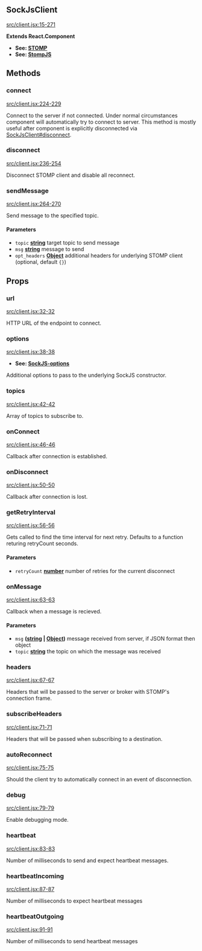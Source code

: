 ## SockJsClient

[src/client.jsx:15-271][23]

**Extends React.Component**

-   **See: [STOMP][24]**
-   **See: [StompJS][25]**


## Methods

### connect

[src/client.jsx:224-229][26]

Connect to the server if not connected. Under normal circumstances component
will automatically try to connect to server. This method is mostly useful
after component is explicitly disconnected via [SockJsClient#disconnect][27].

### disconnect

[src/client.jsx:236-254][28]

Disconnect STOMP client and disable all reconnect.

### sendMessage

[src/client.jsx:264-270][29]

Send message to the specified topic.

#### Parameters

-   `topic` **[string][30]** target topic to send message
-   `msg` **[string][30]** message to send
-   `opt_headers` **[Object][31]** additional headers for underlying STOMP client (optional, default `{}`)

## Props

### url

[src/client.jsx:32-32][32]

HTTP URL of the endpoint to connect.

### options

[src/client.jsx:38-38][33]

-   **See: [SockJS-options][34]**

Additional options to pass to the underlying SockJS constructor.

### topics

[src/client.jsx:42-42][35]

Array of topics to subscribe to.

### onConnect

[src/client.jsx:46-46][36]

Callback after connection is established.

### onDisconnect

[src/client.jsx:50-50][37]

Callback after connection is lost.

### getRetryInterval

[src/client.jsx:56-56][38]

Gets called to find the time interval for next retry. Defaults to a function returing retryCount seconds.

#### Parameters

-   `retryCount` **[number][39]** number of retries for the current disconnect

### onMessage

[src/client.jsx:63-63][40]

Callback when a message is recieved.

#### Parameters

-   `msg` **([string][30] \| [Object][31])** message received from server, if JSON format then object
-   `topic` **[string][30]** the topic on which the message was received

### headers

[src/client.jsx:67-67][41]

Headers that will be passed to the server or broker with STOMP's connection frame.

### subscribeHeaders

[src/client.jsx:71-71][42]

Headers that will be passed when subscribing to a destination.

### autoReconnect

[src/client.jsx:75-75][43]

Should the client try to automatically connect in an event of disconnection.

### debug

[src/client.jsx:79-79][44]

Enable debugging mode.

### heartbeat

[src/client.jsx:83-83][45]

Number of milliseconds to send and expect heartbeat messages.

### heartbeatIncoming

[src/client.jsx:87-87][46]

Number of milliseconds to expect heartbeat messages

### heartbeatOutgoing

[src/client.jsx:91-91][47]

Number of milliseconds to send heartbeat messages

[23]: https://github.com/lahsivjar/react-stomp/blob/b31bf86947f5a1cf094f8839b9efcc30cc4d0c36/src/client.jsx#L15-L271 "Source code on GitHub"

[24]: https://stomp.github.io/

[25]: https://github.com/sockjs/sockjs-client

[26]: https://github.com/lahsivjar/react-stomp/blob/b31bf86947f5a1cf094f8839b9efcc30cc4d0c36/src/client.jsx#L224-L229 "Source code on GitHub"

[27]: #sockjsclientdisconnect

[28]: https://github.com/lahsivjar/react-stomp/blob/b31bf86947f5a1cf094f8839b9efcc30cc4d0c36/src/client.jsx#L236-L254 "Source code on GitHub"

[29]: https://github.com/lahsivjar/react-stomp/blob/b31bf86947f5a1cf094f8839b9efcc30cc4d0c36/src/client.jsx#L264-L270 "Source code on GitHub"

[30]: https://developer.mozilla.org/docs/Web/JavaScript/Reference/Global_Objects/String

[31]: https://developer.mozilla.org/docs/Web/JavaScript/Reference/Global_Objects/Object

[32]: https://github.com/lahsivjar/react-stomp/blob/b31bf86947f5a1cf094f8839b9efcc30cc4d0c36/src/client.jsx#L32-L32 "Source code on GitHub"

[33]: https://github.com/lahsivjar/react-stomp/blob/b31bf86947f5a1cf094f8839b9efcc30cc4d0c36/src/client.jsx#L38-L38 "Source code on GitHub"

[34]: https://github.com/sockjs/sockjs-client#sockjs-client-api

[35]: https://github.com/lahsivjar/react-stomp/blob/b31bf86947f5a1cf094f8839b9efcc30cc4d0c36/src/client.jsx#L42-L42 "Source code on GitHub"

[36]: https://github.com/lahsivjar/react-stomp/blob/b31bf86947f5a1cf094f8839b9efcc30cc4d0c36/src/client.jsx#L46-L46 "Source code on GitHub"

[37]: https://github.com/lahsivjar/react-stomp/blob/b31bf86947f5a1cf094f8839b9efcc30cc4d0c36/src/client.jsx#L50-L50 "Source code on GitHub"

[38]: https://github.com/lahsivjar/react-stomp/blob/b31bf86947f5a1cf094f8839b9efcc30cc4d0c36/src/client.jsx#L56-L56 "Source code on GitHub"

[39]: https://developer.mozilla.org/docs/Web/JavaScript/Reference/Global_Objects/Number

[40]: https://github.com/lahsivjar/react-stomp/blob/b31bf86947f5a1cf094f8839b9efcc30cc4d0c36/src/client.jsx#L63-L63 "Source code on GitHub"

[41]: https://github.com/lahsivjar/react-stomp/blob/b31bf86947f5a1cf094f8839b9efcc30cc4d0c36/src/client.jsx#L67-L67 "Source code on GitHub"

[42]: https://github.com/lahsivjar/react-stomp/blob/b31bf86947f5a1cf094f8839b9efcc30cc4d0c36/src/client.jsx#L71-L71 "Source code on GitHub"

[43]: https://github.com/lahsivjar/react-stomp/blob/b31bf86947f5a1cf094f8839b9efcc30cc4d0c36/src/client.jsx#L75-L75 "Source code on GitHub"

[44]: https://github.com/lahsivjar/react-stomp/blob/b31bf86947f5a1cf094f8839b9efcc30cc4d0c36/src/client.jsx#L79-L79 "Source code on GitHub"

[45]: https://github.com/lahsivjar/react-stomp/blob/b31bf86947f5a1cf094f8839b9efcc30cc4d0c36/src/client.jsx#L83-L83 "Source code on GitHub"

[46]: https://github.com/lahsivjar/react-stomp/blob/b31bf86947f5a1cf094f8839b9efcc30cc4d0c36/src/client.jsx#L87-L87 "Source code on GitHub"

[47]: https://github.com/lahsivjar/react-stomp/blob/b31bf86947f5a1cf094f8839b9efcc30cc4d0c36/src/client.jsx#L91-L91 "Source code on GitHub"
